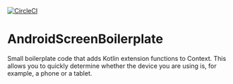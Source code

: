 [![CircleCI](https://circleci.com/gh/DavidEdwards/AndroidScreenBoilerplate.svg?style=svg)](https://circleci.com/gh/DavidEdwards/AndroidScreenBoilerplate)

# AndroidScreenBoilerplate
Small boilerplate code that adds Kotlin extension functions to Context. This allows you to quickly determine whether the device you are using is, for example, a phone or a tablet.
